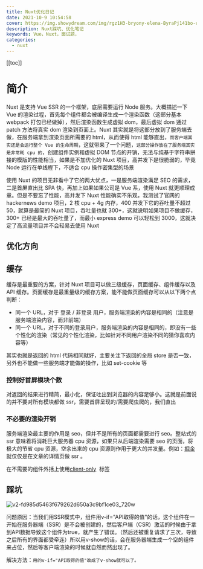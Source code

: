 ```yaml
---
title: Nuxt优化日记
date: 2021-10-9 10:54:58
cover: https://img.showydream.com/img/rgz1H3-bryony-elena-ByraPj141bo-unsplash.jpg
description: Nuxt踩坑、优化笔记
keywords: Vue，Nuxt，面试题，
categories: 
  - nuxt
---
```


[[toc]]

# 简介

Nuxt 是支持 Vue SSR 的一个框架，底层需要运行 Node 服务。大概描述一下 Vue 的渲染过程，首先每个组件都会被编译生成一个渲染函数（这部分基本 webpack 打包已经做掉），然后渲染函数生成虚拟 dom，最后虚拟 dom 通过 patch 方法将真实 dom 渲染到页面上。Nuxt 其实就是将这部分放到了服务端去做，在服务端拿到渲染页面所需要的 html，从而使得 html 能够直出，`而客户端其实还是会运行整个 Vue 的生命周期`，这就带来了一个问题，`这部分操作放在了服务端其实是非常耗 cpu 的`，创建组件实例和虚拟 DOM 节点的开销，无法与纯基于字符串拼接的模版的性能相当，如果是不加优化的 Nuxt 项目，高并发下是很脆弱的，毕竟 Node 运行在单线程下，不适合 cpu 操作密集型的场景

使用 Nuxt 的项目无非看中了它的两大优点，一是服务端渲染满足 SEO 的需求，二是首屏直出比 SPA 快，再加上如果如果公司是 Vue 系，使用 Nuxt 就更顺理成章。但是不要忘了性能，高并发下 Nuxt 性能确实不乐观，我测试了官网的 hackernews demo 项目，2 核 cpu + 4g 内存，400 并发下它的吞吐量不超过 50，就算是最简的 Nuxt 项目，吞吐量也就 300+，这就说明如果项目不做缓存，300+ 已经是最大的吞吐量了，而最小 express demo 可以轻松到 3000，这就决定了高流量项目并不会轻易去使用 Nuxt

## 优化方向

## 缓存

缓存是最重要的方案，针对 Nuxt 项目可以做三级缓存，页面缓存、组件缓存以及 API 缓存。页面缓存是最重量级的缓存方案，能不能做页面缓存可以从以下两个点判断：

- 同一个 URL，对于 登录 / 非登录 用户，服务端渲染的内容是相同的（注意是服务端渲染内容，而非前端）
- 同一个 URL，对于不同的登录用户，服务端渲染的内容是相同的，即没有一些个性化的渲染（常见的个性化渲染，比如针对不同用户渲染不同的猜你喜欢内容等）

其实也就是返回的 html 代码相同就好，主要关注下返回的全局 store 是否一致，另外也不能做一些服务端才能做的操作，比如 set-cookie 等

### 控制好首屏模块个数

对返回的结果进行精简，最小化，保证吐出到浏览器的内容足够小。这就是前面说的并不要对所有模块都做 ssr，需要首屏呈现的/需要爬虫爬的，我们直出

### 不必要的渲染开销

服务端渲染最主要的作用是 seo，但并不是所有的页面都需要进行 seo。整站式的 ssr 意味着将消耗巨大服务器 cpu 资源，如果只从后端渲染需要 seo 的页面，将极大的节省 cpu 资源，空余出来的 cpu 资源则作用于更大的并发量。例如：[掘金](https://juejin.im/) 就仅仅是在文章的详情页做 ssr 。

在不需要的组件外括上使用[client-only](https://www.nuxtjs.cn/api/components-client-only)  标签



## 踩坑

![v2-fd985d5463f679262d650a3c9bf1ce03_720w](https://img.showydream.com/img/Nz2HuY-v2-fd985d5463f679262d650a3c9bf1ce03_720w.png)

问题原因：当我们用SSR模式中，组件用v-if="API取得的值"的话，这个组件在一开始在服务器端（SSR）是不会被创建的，然后客户端（CSR）激活的时候由于拿到API数据导致这个组件为true，就产生了错误。（然后还被重复请求了三次，导致之后所有的界面都受牵连）所以用v-show的话，会在服务器端生成一个空的组件来占位，然后等客户端渲染的时候就自然而然出现了。

解决方法：`用的v-if="API取得的值"改成了v-show就可以了。`
